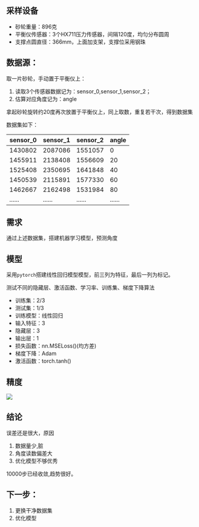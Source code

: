 
## 采样设备

- 砂轮重量：896克
- 平衡仪传感器：3个HX711压力传感器，间隔120度，均匀分布圆周
- 支撑点圆直径：366mm，上面加支架，支撑位采用钢珠


## 数据源：

取一片砂轮，手动置于平衡仪上：

1. 读取3个传感器数据记为：sensor_0,sensor_1,sensor_2；
2. 估算对应角度记为：angle

拿起砂轮旋转约20度再次放置于平衡仪上，同上取数，重复若干次，得到数据集

数据集如下：

| sensor_0 | sensor_1 | sensor_2 | angle  |
| -------- | -------- | -------- | ------ |
| 1430802  | 2087086  | 1551057  | 0      |
| 1455911  | 2138408  | 1556609  | 20     |
| 1525408  | 2350695  | 1641848  | 40     |
| 1450539  | 2115891  | 1577330  | 60     |
| 1462667  | 2162498  | 1531984  | 80     |
| ......   | ......   | ......   | ...... |


## 需求

通过上述数据集，搭建机器学习模型，预测角度


## 模型

采用`pytorch`搭建线性回归模型模型，前三列为特征，最后一列为标记。

测试不同的隐藏层、激活函数、学习率、训练集、梯度下降算法


- 训练集：2/3
- 测试集：1/3
- 训练模型：线性回归
- 输入特征：3
- 隐藏层：3
- 输出层：1
- 损失函数：nn.MSELoss()(均方差)
- 梯度下降：Adam
- 激活函数：torch.tanh()



## 精度

![](https://img2018.cnblogs.com/blog/720033/201901/720033-20190125182222980-570181807.png)


## 结论

误差还是很大，原因

1. 数据量少,脏
2. 角度读数偏差大
3. 优化模型不够优秀

10000步已经收敛,趋势很好。

## 下一步：

1. 更换干净数据集
2. 优化模型